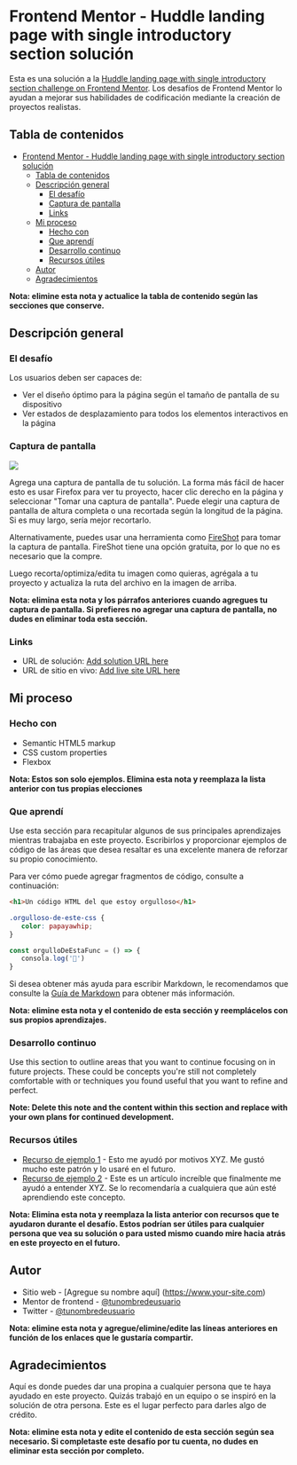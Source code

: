# Frontend Mentor - Huddle landing page with single introductory section solución

Esta es una solución a la [Huddle landing page with single introductory section challenge on Frontend Mentor](https://www.frontendmentor.io/challenges/huddle-landing-page-with-a-single-introductory-section-B_2Wvxgi0). Los desafíos de Frontend Mentor lo ayudan a mejorar sus habilidades de codificación mediante la creación de proyectos realistas.

## Tabla de contenidos

- [Frontend Mentor - Huddle landing page with single introductory section solución](#frontend-mentor---huddle-landing-page-with-single-introductory-section-solución)
  - [Tabla de contenidos](#tabla-de-contenidos)
  - [Descripción general](#descripción-general)
    - [El desafío](#el-desafío)
    - [Captura de pantalla](#captura-de-pantalla)
    - [Links](#links)
  - [Mi proceso](#mi-proceso)
    - [Hecho con](#hecho-con)
    - [Que aprendí](#que-aprendí)
    - [Desarrollo continuo](#desarrollo-continuo)
    - [Recursos útiles](#recursos-útiles)
  - [Autor](#autor)
  - [Agradecimientos](#agradecimientos)

**Nota: elimine esta nota y actualice la tabla de contenido según las secciones que conserve.**

## Descripción general

### El desafío

Los usuarios deben ser capaces de:

- Ver el diseño óptimo para la página según el tamaño de pantalla de su dispositivo
- Ver estados de desplazamiento para todos los elementos interactivos en la página

### Captura de pantalla

![](./screenshot.jpg)

Agrega una captura de pantalla de tu solución. La forma más fácil de hacer esto es usar Firefox para ver tu proyecto, hacer clic derecho en la página y seleccionar "Tomar una captura de pantalla". Puede elegir una captura de pantalla de altura completa o una recortada según la longitud de la página. Si es muy largo, sería mejor recortarlo.

Alternativamente, puedes usar una herramienta como [FireShot](https://getfireshot.com/) para tomar la captura de pantalla. FireShot tiene una opción gratuita, por lo que no es necesario que la compre.

Luego recorta/optimiza/edita tu imagen como quieras, agrégala a tu proyecto y actualiza la ruta del archivo en la imagen de arriba.

**Nota: elimina esta nota y los párrafos anteriores cuando agregues tu captura de pantalla. Si prefieres no agregar una captura de pantalla, no dudes en eliminar toda esta sección.**

### Links

- URL de solución: [Add solution URL here](https://your-solution-url.com)
- URL de sitio en vivo: [Add live site URL here](https://your-live-site-url.com)

## Mi proceso

### Hecho con

- Semantic HTML5 markup
- CSS custom properties
- Flexbox

**Nota: Estos son solo ejemplos. Elimina esta nota y reemplaza la lista anterior con tus propias elecciones**

### Que aprendí

Use esta sección para recapitular algunos de sus principales aprendizajes mientras trabajaba en este proyecto. Escribirlos y proporcionar ejemplos de código de las áreas que desea resaltar es una excelente manera de reforzar su propio conocimiento.

Para ver cómo puede agregar fragmentos de código, consulte a continuación:

```html
<h1>Un código HTML del que estoy orgulloso</h1>
```
```css
.orgulloso-de-este-css {
   color: papayawhip;
}
```
```js
const orgulloDeEstaFunc = () => {
   consola.log('🎉')
}
```

Si desea obtener más ayuda para escribir Markdown, le recomendamos que consulte la [Guía de Markdown](https://www.markdownguide.org/) para obtener más información.

**Nota: elimine esta nota y el contenido de esta sección y reemplácelos con sus propios aprendizajes.**

### Desarrollo continuo

Use this section to outline areas that you want to continue focusing on in future projects. These could be concepts you're still not completely comfortable with or techniques you found useful that you want to refine and perfect.

**Note: Delete this note and the content within this section and replace with your own plans for continued development.**

### Recursos útiles

- [Recurso de ejemplo 1](https://www.example.com) - Esto me ayudó por motivos XYZ. Me gustó mucho este patrón y lo usaré en el futuro.
- [Recurso de ejemplo 2](https://www.example.com) - Este es un artículo increíble que finalmente me ayudó a entender XYZ. Se lo recomendaría a cualquiera que aún esté aprendiendo este concepto.

**Nota: Elimina esta nota y reemplaza la lista anterior con recursos que te ayudaron durante el desafío. Estos podrían ser útiles para cualquier persona que vea su solución o para usted mismo cuando mire hacia atrás en este proyecto en el futuro.**

## Autor

- Sitio web - [Agregue su nombre aquí] (https://www.your-site.com)
- Mentor de frontend - [@tunombredeusuario](https://www.frontendmentor.io/profile/tunombredeusuario)
- Twitter - [@tunombredeusuario](https://www.twitter.com/tunombredeusuario)

**Nota: elimine esta nota y agregue/elimine/edite las líneas anteriores en función de los enlaces que le gustaría compartir.**

## Agradecimientos

Aquí es donde puedes dar una propina a cualquier persona que te haya ayudado en este proyecto. Quizás trabajó en un equipo o se inspiró en la solución de otra persona. Este es el lugar perfecto para darles algo de crédito.

**Nota: elimine esta nota y edite el contenido de esta sección según sea necesario. Si completaste este desafío por tu cuenta, no dudes en eliminar esta sección por completo.**